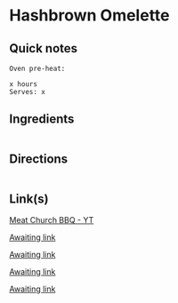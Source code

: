 # Hashbrown Omelette

## Quick notes 
```
Oven pre-heat: 

x hours
Serves: x
```

## Ingredients
```

```


## Directions
```

```


## Link(s)
[Meat Church BBQ - YT](https://www.youtube.com/watch?v=rGRlSmon0YQ)

[Awaiting link](url)

[Awaiting link](url)

[Awaiting link](url)

[Awaiting link](url)
